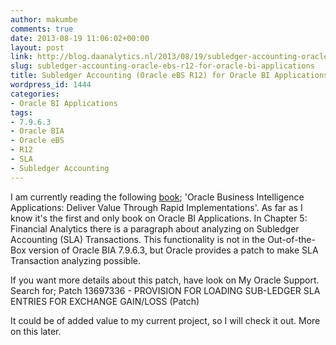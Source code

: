 ```yaml
---
author: makumbe
comments: true
date: 2013-08-19 11:06:02+00:00
layout: post
link: http://blog.daanalytics.nl/2013/08/19/subledger-accounting-oracle-ebs-r12-for-oracle-bi-applications/
slug: subledger-accounting-oracle-ebs-r12-for-oracle-bi-applications
title: Subledger Accounting (Oracle eBS R12) for Oracle BI Applications
wordpress_id: 1444
categories:
- Oracle BI Applications
tags:
- 7.9.6.3
- Oracle BIA
- Oracle eBS
- R12
- SLA
- Subledger Accounting
---
```


I am currently reading the following [book](http://www.amazon.com/gp/product/0071804145?ie=UTF8&tag=httpwwwgoodco-20&linkCode=as2&camp=1789&creative=9325&creativeASIN=0071804145&SubscriptionId=1MGPYB6YW3HWK55XCGG2); 'Oracle Business Intelligence Applications: Deliver Value Through Rapid Implementations'. As far as I know it's the first and only book on Oracle BI Applications. In Chapter 5: Financial Analytics there is a paragraph about analyzing on Subledger Accounting (SLA) Transactions. This functionality is not in the Out-of-the-Box version of Oracle BIA 7.9.6.3, but Oracle provides a patch to make SLA Transaction analyzing possible.

If you want more details about this patch, have look on My Oracle Support. Search for; Patch 13697336 - PROVISION FOR LOADING SUB-LEDGER SLA ENTRIES FOR EXCHANGE GAIN/LOSS (Patch)

It could be of added value to my current project, so I will check it out. More on this later.
